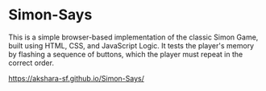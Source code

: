 # Simon-Says
This is a simple browser-based implementation of the classic Simon Game, built using HTML, CSS, and JavaScript Logic. It tests the player's memory by flashing a sequence of buttons, which the player must repeat in the correct order.

https://akshara-sf.github.io/Simon-Says/
